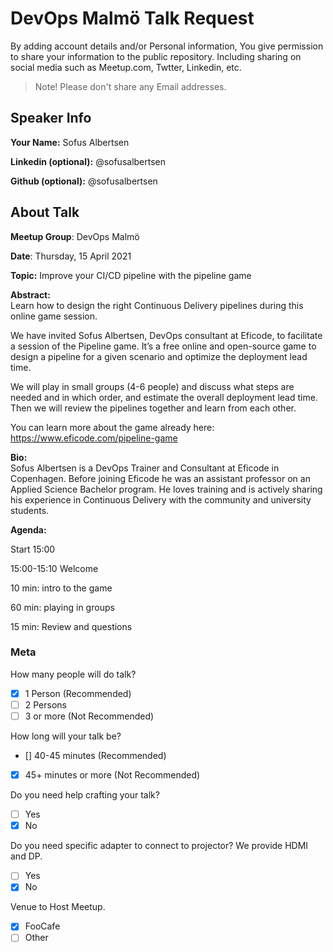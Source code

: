 # DevOps Malmö Talk Request

By adding account details and/or Personal
information, You give permission to share your
information to the public repository. Including
sharing on social media such as Meetup.com,
Twtter, Linkedin, etc.

> Note! Please don't share any Email addresses.

## Speaker Info

**Your Name:** Sofus Albertsen

**Linkedin (optional):** @sofusalbertsen

**Github (optional):** @sofusalbertsen

## About Talk

**Meetup Group**: DevOps Malmö

**Date**: Thursday, 15 April 2021

**Topic:** Improve your CI/CD pipeline with the
pipeline game

**Abstract:**<br/> Learn how to design the right
Continuous Delivery pipelines during this online
game session.

We have invited Sofus Albertsen, DevOps consultant
at Eficode, to facilitate a session of the
Pipeline game. It’s a free online and open-source
game to design a pipeline for a given scenario and
optimize the deployment lead time.

We will play in small groups (4-6 people) and
discuss what steps are needed and in which order,
and estimate the overall deployment lead time.
Then we will review the pipelines together and
learn from each other.

You can learn more about the game already here:
https://www.eficode.com/pipeline-game

**Bio:**<br/> Sofus Albertsen is a DevOps Trainer
and Consultant at Eficode in Copenhagen. Before
joining Eficode he was an assistant professor on
an Applied Science Bachelor program. He loves
training and is actively sharing his experience in
Continuous Delivery with the community and
university students.

**Agenda:**<br/>

Start 15:00

15:00-15:10 Welcome

10 min: intro to the game

60 min: playing in groups

15 min: Review and questions

### Meta

How many people will do talk?

- [x] 1 Person (Recommended)
- [ ] 2 Persons
- [ ] 3 or more (Not Recommended)

How long will your talk be?

- [] 40-45 minutes (Recommended)
- [x] 45+ minutes or more (Not Recommended)

Do you need help crafting your talk?

- [ ] Yes
- [x] No

Do you need specific adapter to connect to
projector? We provide HDMI and DP.

- [ ] Yes
- [x] No

Venue to Host Meetup.

- [x] FooCafe
- [ ] Other
